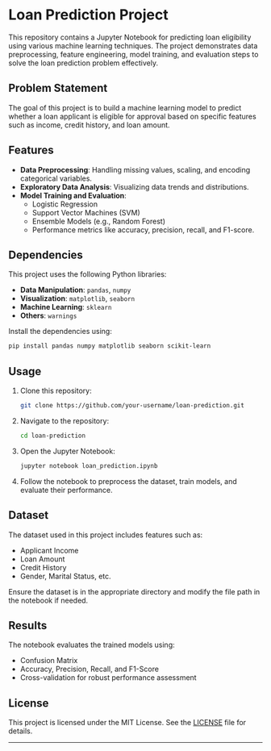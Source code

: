 # Loan Prediction Project

This repository contains a Jupyter Notebook for predicting loan eligibility using various machine learning techniques. The project demonstrates data preprocessing, feature engineering, model training, and evaluation steps to solve the loan prediction problem effectively.

## Problem Statement
The goal of this project is to build a machine learning model to predict whether a loan applicant is eligible for approval based on specific features such as income, credit history, and loan amount.

## Features
- **Data Preprocessing**: Handling missing values, scaling, and encoding categorical variables.
- **Exploratory Data Analysis**: Visualizing data trends and distributions.
- **Model Training and Evaluation**:
  - Logistic Regression
  - Support Vector Machines (SVM)
  - Ensemble Models (e.g., Random Forest)
  - Performance metrics like accuracy, precision, recall, and F1-score.

## Dependencies
This project uses the following Python libraries:
- **Data Manipulation**: `pandas`, `numpy`
- **Visualization**: `matplotlib`, `seaborn`
- **Machine Learning**: `sklearn`
- **Others**: `warnings`

Install the dependencies using:
```bash
pip install pandas numpy matplotlib seaborn scikit-learn
```

## Usage
1. Clone this repository:
   ```bash
   git clone https://github.com/your-username/loan-prediction.git
   ```
2. Navigate to the repository:
   ```bash
   cd loan-prediction
   ```
3. Open the Jupyter Notebook:
   ```bash
   jupyter notebook loan_prediction.ipynb
   ```
4. Follow the notebook to preprocess the dataset, train models, and evaluate their performance.

## Dataset
The dataset used in this project includes features such as:
- Applicant Income
- Loan Amount
- Credit History
- Gender, Marital Status, etc.

Ensure the dataset is in the appropriate directory and modify the file path in the notebook if needed.

## Results
The notebook evaluates the trained models using:
- Confusion Matrix
- Accuracy, Precision, Recall, and F1-Score
- Cross-validation for robust performance assessment

## License
This project is licensed under the MIT License. See the [LICENSE](LICENSE) file for details.

---------------------------------------------------------------------------------------------------------------------------------------------------------------------------
